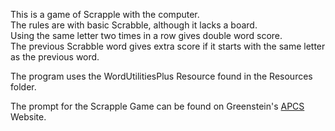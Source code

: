 This is a game of Scrapple with the computer.
<br>
The rules are with basic Scrabble, although it lacks a board.<br>
Using the same letter two times in a row gives double word score.<br>
The previous Scrabble word gives extra score if it starts with the 
same letter as the previous word.

The program uses the WordUtilitiesPlus Resource found in the Resources folder.


The prompt for the Scrapple Game can be found on Greenstein's <a href="greenstein.com/mvhs/apcs/index.html">APCS</a>
Website.
